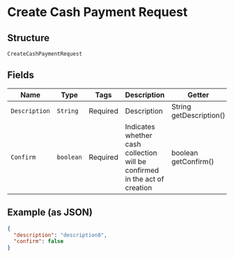 
# Create Cash Payment Request

## Structure

`CreateCashPaymentRequest`

## Fields

| Name | Type | Tags | Description | Getter | Setter |
|  --- | --- | --- | --- | --- | --- |
| `Description` | `String` | Required | Description | String getDescription() | setDescription(String description) |
| `Confirm` | `boolean` | Required | Indicates whether cash collection will be confirmed in the act of creation | boolean getConfirm() | setConfirm(boolean confirm) |

## Example (as JSON)

```json
{
  "description": "description8",
  "confirm": false
}
```

